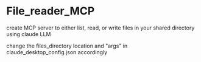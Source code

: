 # File_reader_MCP
create MCP server to either list, read, or write files in your shared directory using claude LLM

change the files_directory location and "args" in claude_desktop_config.json accordingly

